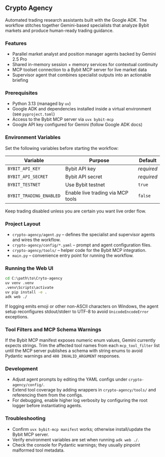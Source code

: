 ## Crypto Agency

Automated trading research assistants built with the Google ADK. The workflow stitches together Gemini-based specialists that analyze Bybit markets and produce human-ready trading guidance.

### Features
- Parallel market analyst and position manager agents backed by Gemini 2.5 Pro
- Shared in-memory session + memory services for contextual continuity
- MCP toolset connection to a Bybit MCP server for live market data
- Supervisor agent that combines specialist outputs into an actionable briefing

### Prerequisites
- Python 3.13 (managed by `uv`)
- Google ADK and dependencies installed inside a virtual environment (see `pyproject.toml`)
- Access to the Bybit MCP server via `uvx bybit-mcp`
- Google API key configured for Gemini (follow Google ADK docs)

### Environment Variables
Set the following variables before starting the workflow:

| Variable | Purpose | Default |
| --- | --- | --- |
| `BYBIT_API_KEY` | Bybit API key | _required_ |
| `BYBIT_API_SECRET` | Bybit API secret | _required_ |
| `BYBIT_TESTNET` | Use Bybit testnet | `true` |
| `BYBIT_TRADING_ENABLED` | Enable live trading via MCP tools | `false` |

Keep trading disabled unless you are certain you want live order flow.

### Project Layout
- `crypto-agency/agent.py` – defines the specialist and supervisor agents and wires the workflow.
- `crypto-agency/config/*.yaml` – prompt and agent configuration files.
- `crypto-agency/tools/` – helper code for the Bybit MCP integration.
- `main.py` – convenience entry point for running the workflow.

### Running the Web UI
```cmd
cd C:\path\to\Cryto-agency
uv venv .venv
.venv\Scripts\activate
uv pip install -e .
adk web ./
```

If logging emits emoji or other non-ASCII characters on Windows, the agent setup reconfigures stdout/stderr to UTF-8 to avoid `UnicodeEncodeError` exceptions.

### Tool Filters and MCP Schema Warnings
If the Bybit MCP manifest exposes numeric enum values, Gemini currently expects strings. Trim the affected tool names from each `mcp_tool_filter` list until the MCP server publishes a schema with string enums to avoid Pydantic warnings and `400 INVALID_ARGUMENT` responses.

### Development
- Adjust agent prompts by editing the YAML configs under `crypto-agency/config/`.
- Extend tool coverage by adding wrappers in `crypto-agency/tools/` and referencing them from the configs.
- For debugging, enable higher log verbosity by configuring the root logger before instantiating agents.

### Troubleshooting
- Confirm `uvx bybit-mcp manifest` works; otherwise install/update the Bybit MCP server.
- Verify environment variables are set when running `adk web ./`.
- Check the console for Pydantic warnings; they usually pinpoint malformed tool metadata.
